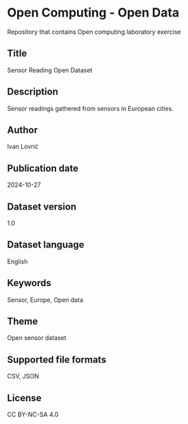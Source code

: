 # Open Computing - Open Data
Repository that contains Open computing laboratory exercise

## Title
Sensor Reading Open Dataset
## Description
Sensor readings gathered from sensors in European cities.
## Author
Ivan Lovrić
## Publication date
2024-10-27
## Dataset version
1.0
## Dataset language
English
## Keywords
Sensor, Europe, Open data
## Theme
Open sensor dataset
## Supported file formats
CSV, JSON
## License
CC BY-NC-SA 4.0

